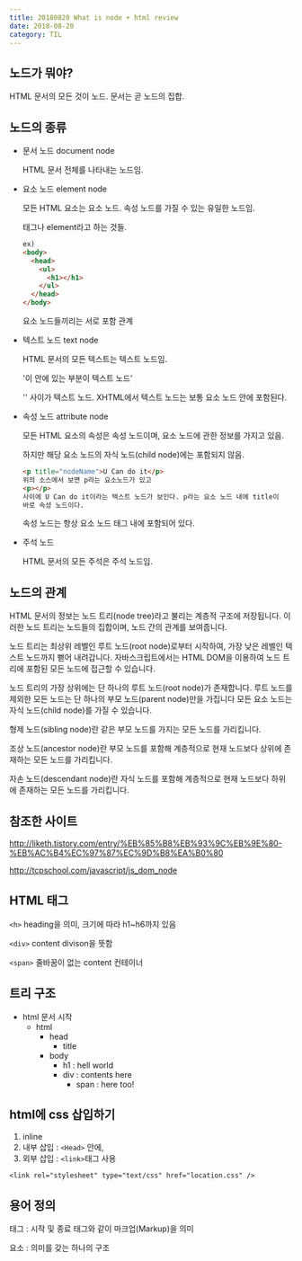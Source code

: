```yaml
---
title: 20180820 What is node + html review
date: 2018-08-20
category: TIL
---
```


## 노드가 뭐야?

HTML 문서의 모든 것이 노드. 문서는 곧 노드의 집합.

## 노드의 종류

- 문서 노드 document node

  HTML 문서 전체를 나타내는 노드임.

- 요소 노드 element node

  모든 HTML 요소는 요소 노드. 속성 노드를 가질 수 있는 유일한 노드임.

  태그나 element라고 하는 것들.

  ```html
  ex)
  <body>
    <head>
      <ul>
        <h1></h1>
      </ul>
    </head>
  </body>
  ```

  요소 노드들끼리는 서로 포함 관계

- 텍스트 노드 text node

  HTML 문서의 모든 텍스트는 텍스트 노드임.

  <p>'이 안에 있는 부분이 텍스트 노드'</p>

  '' 사이가 텍스트 노드. XHTML에서 텍스트 노드는 보통 요소 노드 안에 포함된다.

- 속성 노드 attribute node

  모든 HTML 요소의 속성은 속성 노드이며, 요소 노드에 관한 정보를 가지고 있음.

  하지만 해당 요소 노드의 자식 노드(child node)에는 포함되지 않음.

  ```html
  <p title="nodeName">U Can do it</p>
  위의 소스에서 보면 p라는 요소노드가 있고
  <p></p>
  사이에 U Can do it이라는 텍스트 노드가 보인다. p라는 요소 노드 내에 title이
  바로 속성 노드이다.
  ```

  속성 노드는 항상 요소 노드 태그 내에 포함되어 있다.

- 주석 노드

  HTML 문서의 모든 주석은 주석 노드임.

## 노드의 관계

HTML 문서의 정보는 노드 트리(node tree)라고 불리는 계층적 구조에 저장됩니다. 이러한 노드 트리는 노드들의 집합이며, 노드 간의 관계를 보여줍니다.

노드 트리는 최상위 레벨인 루트 노드(root node)로부터 시작하여, 가장 낮은 레벨인 텍스트 노드까지 뻗어 내려갑니다. 자바스크립트에서는 HTML DOM을 이용하여 노드 트리에 포함된 모든 노드에 접근할 수 있습니다.

노드 트리의 가장 상위에는 단 하나의 루트 노드(root node)가 존재합니다. 루트 노드를 제외한 모든 노드는 단 하나의 부모 노드(parent node)만을 가집니다 모든 요소 노드는 자식 노드(child node)를 가질 수 있습니다.

형제 노드(sibling node)란 같은 부모 노드를 가지는 모든 노드를 가리킵니다.

조상 노드(ancestor node)란 부모 노드를 포함해 계층적으로 현재 노드보다 상위에 존재하는 모든 노드를 가리킵니다.

자손 노드(descendant node)란 자식 노드를 포함해 계층적으로 현재 노드보다 하위에 존재하는 모든 노드를 가리킵니다.

## 참조한 사이트

http://liketh.tistory.com/entry/%EB%85%B8%EB%93%9C%EB%9E%80-%EB%AC%B4%EC%97%87%EC%9D%B8%EA%B0%80

http://tcpschool.com/javascript/js_dom_node

## HTML 태그

`<h>` heading을 의미, 크기에 따라 h1~h6까지 있음

`<div>` content divison을 뜻함

`<span>` 줄바꿈이 없는 content 컨테이너

## 트리 구조

- html 문서 시작
  - html
    - head
      - title
    - body
      - h1 : hell world
      - div : contents here
        - span : here too!

## html에 css 삽입하기

1. inline
2. 내부 삽입 : `<Head>` 안에,
3. 외부 삽입 : `<link>`태그 사용

`<link rel="stylesheet" type="text/css" href="location.css" />`

## 용어 정의

태그 : 시작 및 종료 태그와 같이 마크업(Markup)을 의미

요소 : 의미를 갖는 하나의 구조
